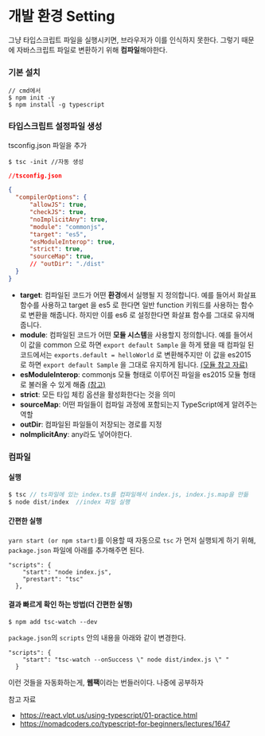 # 개발 환경 Setting

그냥 타입스크립트 파일을 실행시키면, 브라우저가 이를 인식하지 못한다. 그렇기 때문에 자바스크립트 파일로 변환하기 위해 **컴파일**해야한다.



### 기본 설치 

```
// cmd에서
$ npm init -y
$ npm install -g typescript
```



### 타입스크립트 설정파일 생성

tsconfig.json 파일을 추가

```
$ tsc -init //자동 생성
```



```json
//tsconfig.json

{    
  "compilerOptions": {
      "allowJS": true,
      "checkJS": true,
      "noImplicitAny": true,
      "module": "commonjs",
      "target": "es5",
      "esModuleInterop": true,
      "strict": true,
      "sourceMap": true,
      // "outDir": "./dist"
  }
}

```



- **target**: 컴파일된 코드가 어떤 **환경**에서 실행될 지 정의합니다. 예를 들어서 화살표 함수를 사용하고 target 을 es5 로 한다면 일반 function 키워드를 사용하는 함수로 변환을 해줍니다. 하지만 이를 es6 로 설정한다면 화살표 함수를 그대로 유지해줍니다.
- **module**: 컴파일된 코드가 어떤 **모듈 시스템**을 사용할지 정의합니다. 예를 들어서 이 값을 common 으로 하면 `export default Sample` 을 하게 됐을 때 컴파일 된 코드에서는 `exports.default = helloWorld` 로 변환해주지만 이 값을 es2015 로 하면 `export default Sample` 을 그대로 유지하게 됩니다.  [(모듈 참고 자료)](https://ko.javascript.info/modules-intro)
- **esModuleInterop**: commonjs 모듈 형태로 이루어진 파일을 es2015 모듈 형태로 불러올 수 있게 해줌 [(참고)](https://stackoverflow.com/questions/56238356/understanding-esmoduleinterop-in-tsconfig-file)
- **strict**: 모든 타입 체킹 옵션을 활성화한다는 것을 의미
- **sourceMap**: 어떤 파일들이 컴파일 과정에 포함되는지 TypeScript에게 알려주는 역할
- **outDir**: 컴파일된 파일들이 저장되는 경로를 지정
- **noImplicitAny**: any라도 넣어야한다.



### 컴파일

#### 실행

```typescript
$ tsc // ts파일에 있는 index.ts를 컴파일해서 index.js, index.js.map을 만듦
$ node dist/index  //index 파일 실행
```



#### 간편한 실행

`yarn start (or npm start)`를 이용할 때 자동으로 `tsc` 가 먼저 실행되게 하기 위해, `package.json` 파일에 아래를 추가해주면 된다.

```
"scripts": {
    "start": "node index.js",
    "prestart": "tsc"
  },
```



#### 결과 빠르게 확인 하는 방법(더 간편한 실행)

```
$ npm add tsc-watch --dev
```



`package.json`의 `scripts` 안의 내용을 아래와 같이 변경한다.

```
"scripts": {
    "start": "tsc-watch --onSuccess \" node dist/index.js \" "
  }
```



이런 것들을 자동화하는게, **웹팩**이라는 번들러이다. 나중에 공부하자



참고 자료

- https://react.vlpt.us/using-typescript/01-practice.html
- https://nomadcoders.co/typescript-for-beginners/lectures/1647

